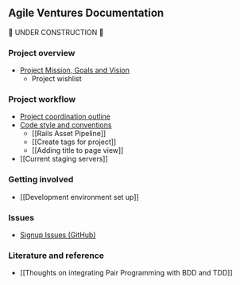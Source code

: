 ## Agile Ventures Documentation

:construction: UNDER CONSTRUCTION :construction:

### Project overview
* [Project Mission, Goals and Vision](mission_statement.md)
    * Project wishlist

### Project workflow
* [Project coordination outline](project_coordination_outline.md)
* [Code style and conventions](code_style_conventions.md)
    * [[Rails Asset Pipeline]]
    * [[Create tags for project]]
    * [[Adding title to page view]]
* [[Current staging servers]]


### Getting involved
* [[Development environment set up]]

### Issues
* [Signup Issues (GitHub)](solutions_for_signup_issues.md)

### Literature and reference
* [[Thoughts on integrating Pair Programming with BDD and TDD]]
